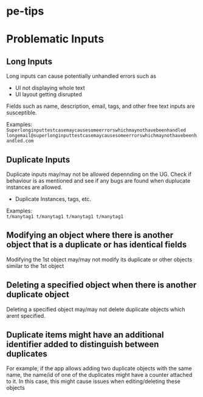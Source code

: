 # pe-tips

# Problematic Inputs

## Long Inputs
Long inputs can cause potentially unhandled errors such as
- UI not displaying whole text
- UI layout getting disrupted

Fields such as name, description, email, tags, and other free text inputs are susceptible.

Examples:  
`Superlonginputtestcasemaycausesomeerrorswhichmaynothavebeenhandled`
`longemail@superlonginputtestcasemaycausesomeerrorswhichmaynothavebeenhandled.com`


## Duplicate Inputs
Duplicate inputs may/may not be allowed depennding on the UG. Check if behaviour is as mentioned and see if any bugs are found when duplucate instances are allowed.
- Duplicate Instances, tags, etc.

Examples:  
`t/manytag1 t/manytag1 t/manytag1 t/manytag1`


## Modifying an object where there is another object that is a duplicate or has identical fields
Modifying the 1st object may/may not modify its duplicate or other objects similar to the 1st object


## Deleting a specified object when there is another duplicate object
Deleting a specified object may/may not delete duplicate objects which arent specified.


## Duplicate items might have an additional identifier added to distinguish between duplicates
For example, if the app allows adding two duplicate objects with the same name, the name/id of one of the duplicates might have a counter attached to it. In this case, this might cause issues when editing/deleting these objects




